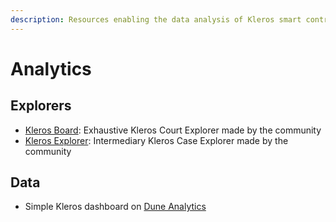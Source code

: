 ```yaml
---
description: Resources enabling the data analysis of Kleros smart contracts
---
```


# Analytics

## Explorers

* [Kleros Board](http://klerosboard.com/): Exhaustive Kleros Court Explorer made by the community
* [Kleros Explorer](https://klerosexplorer.com/): Intermediary Kleros Case Explorer made by the community

## Data

* Simple Kleros dashboard on [Dune Analytics](https://duneanalytics.com/tianqi/kleros-a-decentralized-disputes-resolution-protocal)

